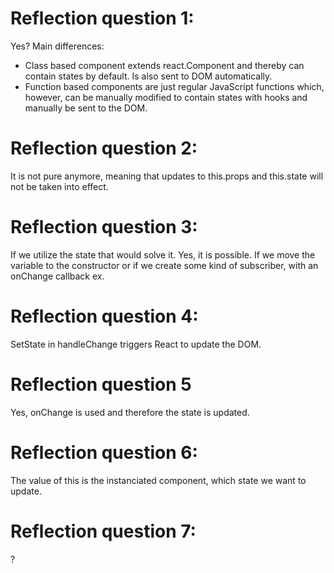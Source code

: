 # Reflection question 1:
Yes?
Main differences:
- Class based component extends react.Component and thereby can contain states by default. Is also sent to DOM automatically.
- Function based components are just regular JavaScript functions which, however, can be manually modified to contain states with hooks and manually be sent to the DOM.

# Reflection question 2:
It is not pure anymore, meaning that updates to this.props and this.state will not be taken into effect.

# Reflection question 3:
If we utilize the state that would solve it. 
Yes, it is possible. If we move the variable to the constructor or if we 
create some kind of subscriber, with an onChange callback ex.

# Reflection question 4:
SetState in handleChange triggers React to update the DOM.

# Reflection question 5
Yes, onChange is used and therefore the state is updated.

# Reflection question 6:
The value of this is the instanciated component, which state we want to update.

# Reflection question 7:
?